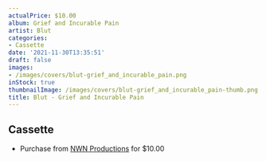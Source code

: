 ```yaml
---
actualPrice: $10.00
album: Grief and Incurable Pain
artist: Blut
categories:
- Cassette
date: '2021-11-30T13:35:51'
draft: false
images:
- /images/covers/blut-grief_and_incurable_pain.png
inStock: true
thumbnailImage: /images/covers/blut-grief_and_incurable_pain-thumb.png
title: Blut - Grief and Incurable Pain
---
```


## Cassette
* Purchase from [NWN Productions](http://shop.nwnprod.com/index.php?route=product/product&path=73&product_id=10196&sort=pd.name&order=ASC) for $10.00
